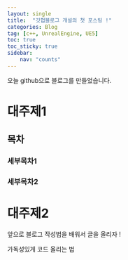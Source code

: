 ```yaml
---
layout: single
title:  "깃헙블로그 개설의 첫 포스팅 !"
categories: Blog
tag: [c++, UnrealEngine, UE5]
toc: true
toc_sticky: true
sidebar:
    nav: "counts"
---
```


오늘 github으로 블로그를 만들었습니다. 
# 대주제1
## 목차
### 세부목차1
### 세부목차2
# 대주제2
앞으로 블로그 작성법을 배워서 글을 올리자 !

가독성있게 코드 올리는 법 
<script src="https://gist.github.com/silverlnng/9041fafc1e59d44bf72538abad04699a.js"></script>
